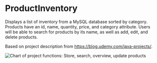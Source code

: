 # ProductInventory
Displays a list of inventory from a MySQL database sorted by category. Products have an id, name, quantity, price, and category attribute. Users will be able to search for products by its name, as well as add, edit, and delete products.

Based on project description from https://blog.udemy.com/java-projects/.

<img src="https://cloud.githubusercontent.com/assets/6732705/8762980/57c2a49e-2d3e-11e5-926f-036e15b219da.png" alt="Chart of project functions: Store, search, overview, update products"/>
